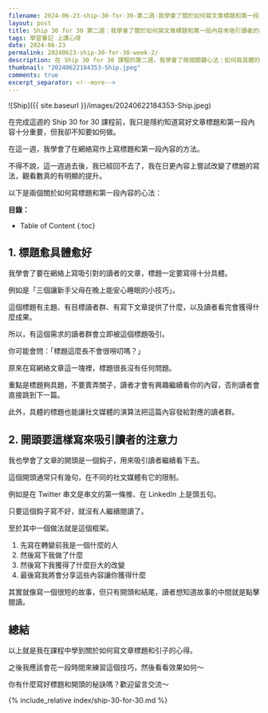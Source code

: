 ```yaml
---
filename: 2024-06-23-ship-30-for-30-第二週-我學會了關於如何寫文章標題和第一段內容來吸引讀者的兩個心法.md
layout: post
title: Ship 30 for 30 第二週：我學會了關於如何寫文章標題和第一段內容來吸引讀者的兩個心法
tags: 學習筆記 上課心得
date: 2024-06-23
permalink: 20240623-ship-30-for-30-week-2/
description: 在 Ship 30 for 30 課程的第二週，我學會了兩個關鍵心法：如何寫具體的標題和吸引讀者的開頭。具體的標題如「三個讓新手父母在晚上能安心睡眠的小技巧」能更有效地吸引對應的讀者群，並提升文章的觀看數。開頭的鈎子則需引人入勝，通常包括一個簡短的故事框架，描述轉變前後的差異，吸引讀者繼續閱讀。這些技巧讓我的文章在網絡上的表現有明顯提升，期待未來能進一步深入練習。
thumbnail: "20240622184353-Ship.jpeg"
comments: true
excerpt_separator: <!--more-->
---
```


![Ship]({{ site.baseurl }}/images/20240622184353-Ship.jpeg)  

在完成這週的 Ship 30 for 30 課程前，我只是隱約知道寫好文章標題和第一段內容十分重要，但我卻不知要如何做。

在這一週，我學會了在網絡寫作上寫標題和第一段內容的方法。

不得不說，這一週過去後，我已經回不去了，我在日更內容上嘗試改變了標題的寫法，觀看數真的有明顯的提升。

以下是兩個關於如何寫標題和第一段內容的心法：

<!--more-->

**目錄：**

* Table of Content
{:toc}

## 1. 標題愈具體愈好

我學會了要在網絡上寫吸引對的讀者的文章，標題一定要寫得十分具體。

例如是「三個讓新手父母在晚上能安心睡眠的小技巧」。

這個標題有主題、有目標讀者群、有寫下文章提供了什麼，以及讀者看完會獲得什麼成果。

所以，有這個需求的讀者群會立即被這個標題吸引。

你可能會問：「標題這麼長不會很嘮叨嗎？」

原來在寫網絡文章這一塊裡，標題很長沒有任何問題。

重點是標題夠具題，不要賣弄關子，讀者才會有興趣繼續看你的內容，否則讀者會直接跳到下一篇。

此外，具體的標題也能讓社文媒體的演算法把這篇內容發給對應的讀者群。

## 2. 開頭要這樣寫來吸引讀者的注意力

我也學會了文章的開頭是一個鈎子，用來吸引讀者繼續看下去。

這個開頭通常只有幾句，在不同的社文媒體有它的限制。

例如是在 Twitter 串文是串文的第一條推、在 LinkedIn 上是頭五句。

只要這個鈎子寫不好，就沒有人繼續閱讀了。

至於其中一個做法就是這個框架。

1. 先寫在轉變前我是一個什麼的人
2. 然後寫下我做了什麼
3. 然後寫下我獲得了什麼巨大的改變
4. 最後寫我將會分享這些內容讓你獲得什麼

其實就像寫一個很短的故事，但只有開頭和結尾，讀者想知道故事的中間就是點擊閱讀。

## 總結

以上就是我在課程中學到關於如何寫文章標題和引子的心得。

之後我應該會花一段時間來練習這個技巧，然後看看效果如何～

你有什麼寫好標題和開頭的秘訣嗎？歡迎留言交流～



<!-- Meta Summary -->
<!--
在 Ship 30 for 30 課程的第二週，我學會了兩個關鍵心法：如何寫具體的標題和吸引讀者的開頭。具體的標題如「三個讓新手父母在晚上能安心睡眠的小技巧」能更有效地吸引對應的讀者群，並提升文章的觀看數。開頭的鈎子則需引人入勝，通常包括一個簡短的故事框架，描述轉變前後的差異，吸引讀者繼續閱讀。這些技巧讓我的文章在網絡上的表現有明顯提升，期待未來能進一步深入練習。
-->


{% include_relative index/ship-30-for-30.md %}



<!--
- [Ship 30 for 30 第二週：我學會了關於如何寫文章標題和第一段內容來吸引讀者的兩個心法]({{ site.baseurl }}/20240623-ship-30-for-30-week-2/)
-->
